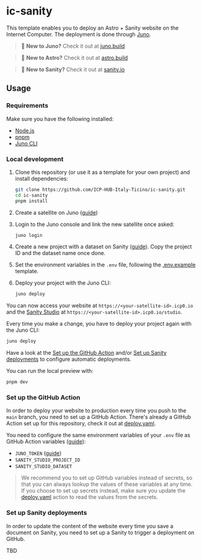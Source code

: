 # ic-sanity

This template enables you to deploy an Astro + Sanity website on the Internet Computer. The deployment is done through [Juno](https://juno.build/).

> 🌟 **New to Juno?** Check it out at [juno.build](https://juno.build/)

> 🚀 **New to Astro?** Check it out at [astro.build](https://astro.build/)

> 🎯 **New to Sanity?** Check it out at [sanity.io](https://sanity.io/)

## Usage

### Requirements

Make sure you have the following installed:

- [Node.js](https://nodejs.org/en/download/)
- [pnpm](https://pnpm.io/)
- [Juno CLI](https://juno.build/docs/miscellaneous/cli)

### Local development

1. Clone this repository (or use it as a template for your own project) and install dependencies:

   ```bash
   git clone https://github.com/ICP-HUB-Italy-Ticino/ic-sanity.git
   cd ic-sanity
   pnpm install
   ```

2. Create a satellite on Juno ([guide](https://juno.build/docs/create-a-satellite))
3. Login to the Juno console and link the new satellite once asked:

   ```bash
   juno login
   ```

4. Create a new project with a dataset on Sanity ([guide](https://www.sanity.io/docs/getting-started-with-sanity)). Copy the project ID and the dataset name once done.
5. Set the environment variables in the `.env` file, following the [.env.example](./.env.example) template.
6. Deploy your project with the Juno CLI:
   ```bash
   juno deploy
   ```

You can now access your website at `https://<your-satellite-id>.icp0.io` and the [Sanity Studio](https://www.sanity.io/studio) at `https://<your-satellite-id>.icp0.io/studio`.

Every time you make a change, you have to deploy your project again with the Juno CLI:

```bash
juno deploy
```

Have a look at the [Set up the GitHub Action](#set-up-the-github-action) and/or [Set up Sanity deployments](#set-up-sanity-deployments) to configure automatic deployments.

You can run the local preview with:

```bash
pnpm dev
```

### Set up the GitHub Action

In order to deploy your website to production every time you push to the `main` branch, you need to set up a GitHub Action. There's already a GitHub Action set up for this repository, check it out at [deploy.yaml](./.github/workflows/deploy.yaml).

You need to configure the same environment variables of your `.env` file as GitHub Action variables ([guide](https://docs.github.com/en/actions/writing-workflows/choosing-what-your-workflow-does/store-information-in-variables)):

- `JUNO_TOKEN` ([guide](https://juno.build/docs/guides/github-actions))
- `SANITY_STUDIO_PROJECT_ID`
- `SANITY_STUDIO_DATASET`

> We recommend you to set up GitHub variables instead of secrets, so that you can always lookup the values of these variables at any time. If you choose to set up secrets instead, make sure you update the [deploy.yaml](./.github/workflows/deploy.yaml) action to read the values from the secrets.

### Set up Sanity deployments

In order to update the content of the website every time you save a document on Sanity, you need to set up a Sanity to trigger a deployment on GitHub.

TBD
